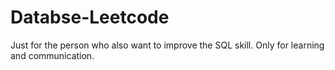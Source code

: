# Databse-Leetcode
Just for the person who also want to improve the SQL skill. Only for learning and communication.
